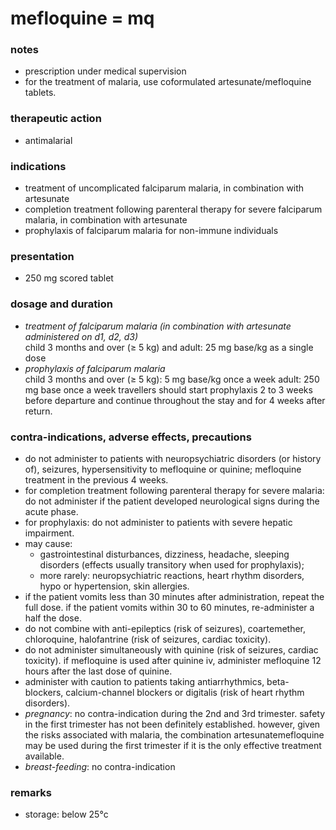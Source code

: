 # mefloquine = mq

### notes
+ prescription under medical supervision
+ for the treatment of malaria, use coformulated artesunate/mefloquine tablets.

### therapeutic action
+ antimalarial

### indications
+ treatment of uncomplicated falciparum malaria, in combination with artesunate
+ completion treatment following parenteral therapy for severe falciparum malaria, in combination with artesunate
+ prophylaxis of falciparum malaria for non-immune individuals

### presentation
+ 250 mg scored tablet

### dosage and duration
+ *treatment of falciparum malaria (in combination with artesunate administered on d1, d2, d3)*  
    child 3 months and over (≥ 5 kg) and adult: 25 mg base/kg as a single dose
+ *prophylaxis of falciparum malaria*  
    child 3 months and over (≥ 5 kg): 5 mg base/kg once a week
    adult: 250 mg base once a week
    travellers should start prophylaxis 2 to 3 weeks before departure and continue throughout the stay and for 4 weeks after return.

### contra-indications, adverse effects, precautions
+ do not administer to patients with neuropsychiatric disorders (or history of), seizures, hypersensitivity to mefloquine or quinine; mefloquine treatment in the previous 4 weeks.
+ for completion treatment following parenteral therapy for severe malaria: do not administer if the patient developed neurological signs during the acute phase.
+ for prophylaxis: do not administer to patients with severe hepatic impairment.
+ may cause:
    - gastrointestinal disturbances, dizziness, headache, sleeping disorders (effects usually transitory when used for prophylaxis);
    - more rarely: neuropsychiatric reactions, heart rhythm disorders, hypo or hypertension, skin allergies.
+ if the patient vomits less than 30 minutes after administration, repeat the full dose. if the patient vomits within 30 to 60 minutes, re-administer a half the dose.
+ do not combine with anti-epileptics (risk of seizures), coartemether, chloroquine, halofantrine (risk of seizures, cardiac toxicity).
+ do not administer simultaneously with quinine (risk of seizures, cardiac toxicity). if mefloquine is used after quinine iv, administer mefloquine 12 hours after the last dose of quinine.
+ administer with caution to patients taking antiarrhythmics, beta-blockers, calcium-channel blockers or digitalis (risk of heart rhythm disorders).
+ *pregnancy*: no contra-indication during the 2nd and 3rd trimester. safety in the first trimester has not been definitely established. however, given the risks associated with malaria, the combination artesunatemefloquine may be used during the first trimester if it is the only effective treatment available.
+ *breast-feeding*: no contra-indication

### remarks
+ storage: below 25°c